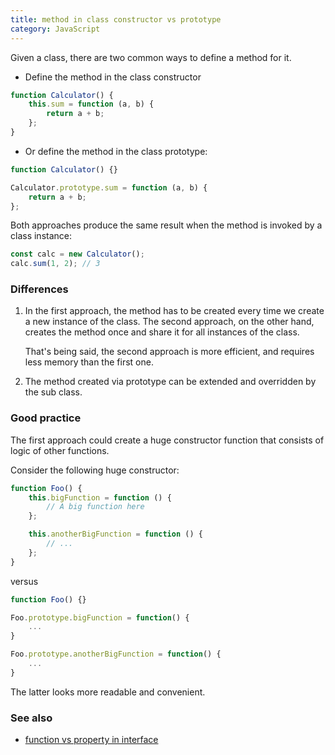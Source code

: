 ```yaml
---
title: method in class constructor vs prototype
category: JavaScript
---
```


Given a class, there are two common ways to define a method for it.

-   Define the method in the class constructor

```js
function Calculator() {
    this.sum = function (a, b) {
        return a + b;
    };
}
```

-   Or define the method in the class prototype:

```js
function Calculator() {}

Calculator.prototype.sum = function (a, b) {
    return a + b;
};
```

Both approaches produce the same result when the method is invoked by a class instance:

```js
const calc = new Calculator();
calc.sum(1, 2); // 3
```

### Differences

1. In the first approach, the method has to be created every time we create a new instance of the class. The second approach, on the other hand, creates the method once and share it for all instances of the class.

    That's being said, the second approach is more efficient, and requires less memory than the first one.

2. The method created via prototype can be extended and overridden by the sub class.

### Good practice

The first approach could create a huge constructor function that consists of logic of other functions.

Consider the following huge constructor:

```js
function Foo() {
    this.bigFunction = function () {
        // A big function here
    };

    this.anotherBigFunction = function () {
        // ...
    };
}
```

versus

```js
function Foo() {}

Foo.prototype.bigFunction = function() {
    ...
}

Foo.prototype.anotherBigFunction = function() {
    ...
}
```

The latter looks more readable and convenient.

### See also

-   [function vs property in interface](/function-vs-property-in-interface)
